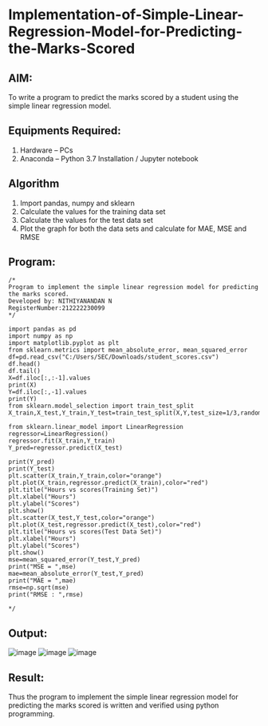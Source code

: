 # Implementation-of-Simple-Linear-Regression-Model-for-Predicting-the-Marks-Scored

## AIM:
To write a program to predict the marks scored by a student using the simple linear regression model.

## Equipments Required:
1. Hardware – PCs
2. Anaconda – Python 3.7 Installation / Jupyter notebook

## Algorithm
1. Import pandas, numpy and sklearn
2. Calculate the values for the training data set
3. Calculate the values for the test data set
4. Plot the graph for both the data sets and calculate for MAE, MSE and RMSE
 

## Program:
```
/*
Program to implement the simple linear regression model for predicting the marks scored.
Developed by: NITHIYANANDAN N
RegisterNumber:212222230099
*/

import pandas as pd
import numpy as np
import matplotlib.pyplot as plt
from sklearn.metrics import mean_absolute_error, mean_squared_error
df=pd.read_csv("C:/Users/SEC/Downloads/student_scores.csv")
df.head()
df.tail()
X=df.iloc[:,:-1].values
print(X)
Y=df.iloc[:,-1].values
print(Y)
from sklearn.model_selection import train_test_split
X_train,X_test,Y_train,Y_test=train_test_split(X,Y,test_size=1/3,random_state=0)

from sklearn.linear_model import LinearRegression
regressor=LinearRegression()
regressor.fit(X_train,Y_train)
Y_pred=regressor.predict(X_test)

print(Y_pred)
print(Y_test)
plt.scatter(X_train,Y_train,color="orange")
plt.plot(X_train,regressor.predict(X_train),color="red")
plt.title("Hours vs scores(Training Set)")
plt.xlabel("Hours")
plt.ylabel("Scores")
plt.show()
plt.scatter(X_test,Y_test,color="orange")
plt.plot(X_test,regressor.predict(X_test),color="red")
plt.title("Hours vs scores(Test Data Set)")
plt.xlabel("Hours")
plt.ylabel("Scores")
plt.show()
mse=mean_squared_error(Y_test,Y_pred)
print("MSE = ",mse)
mae=mean_absolute_error(Y_test,Y_pred)
print("MAE = ",mae)
rmse=np.sqrt(mse)
print("RMSE : ",rmse)

*/
```

## Output:
![image](https://github.com/NITHIYANANDAN278/Implementation-of-Simple-Linear-Regression-Model-for-Predicting-the-Marks-Scored/assets/121784636/b44fa458-07ae-497d-bb9a-14283780ece1)
![image](https://github.com/NITHIYANANDAN278/Implementation-of-Simple-Linear-Regression-Model-for-Predicting-the-Marks-Scored/assets/121784636/478a22ea-9b6e-4849-aaf6-e515b30efd64)
![image](https://github.com/NITHIYANANDAN278/Implementation-of-Simple-Linear-Regression-Model-for-Predicting-the-Marks-Scored/assets/121784636/5ab6cf41-014a-4c14-bdaa-84322fbba68c)



## Result:
Thus the program to implement the simple linear regression model for predicting the marks scored is written and verified using python programming.
